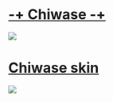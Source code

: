 # [-+ Chiwase -+](https://www.dropbox.com/s/anwf1eforcxertg/-%2B%20Chiwase%20-%2B.osk?dl=0)
![](https://osu.ppy.sh/ss/7250771)

# [Chiwase skin](https://www.dropbox.com/s/kkj301lux7jf22z/Chiwase%20skin1.osk?dl=0)
![](https://osu.ppy.sh/ss/7245831)
